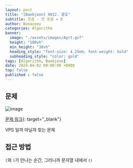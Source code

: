 ```yaml
---
layout: post
title: "[Baekjoon] 9012. 괄호"
subtitle: 웃음 - 안 웃음 = 0
author: Bonazoey
categories: Algorithm
banner:
  image: "./assets/images/Agrt.gif"
  height: "100vh"
  min_height: "38vh"
  heading_style: "font-size: 4.25em; font-weight: bold"
  subheading_style: "color: gold"
tags: [Algorithm, Baekjoon]
date: 2024-04-02 09:00:00 +0900
top: false
published : false
---
```


## 문제

![image](https://github.com/bonazoey/bonazoey.github.io/assets/142956374/a4fe264a-005e-4a06-b96e-5a2971709c8b)

[문제 링크](https://www.acmicpc.net/problem/9012){: target="_blank"}

VPS 일까 아닐까 찾는 문제

## 접근 방법

`(`와 `)`가 만나는 순간, 그러니까 문자열 내에서 `()`
